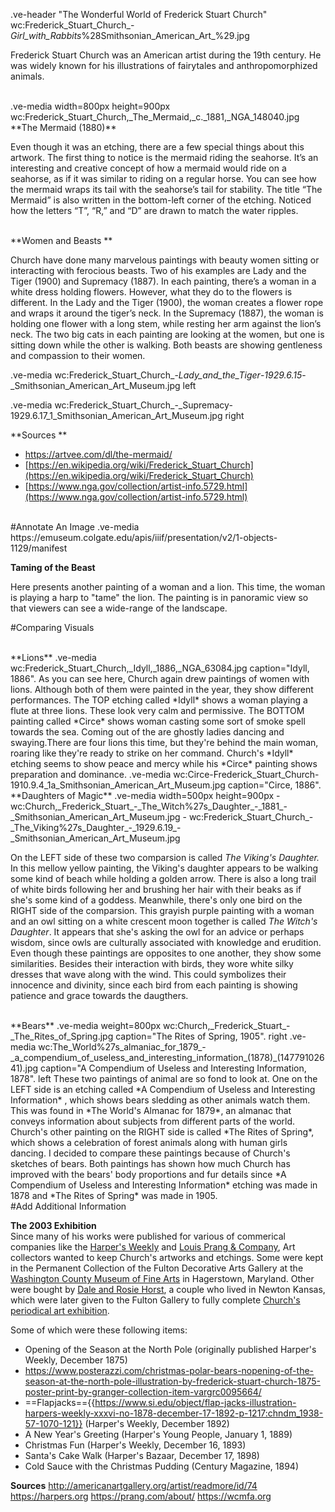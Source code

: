 .ve-header "The Wonderful World of Frederick Stuart Church" wc:Frederick_Stuart_Church_-_Girl_with_Rabbits_%28Smithsonian_American_Art_%29.jpg 

Frederick Stuart Church was an American artist during the 19th century. He was widely known for his illustrations of fairytales and anthropomorphized animals.  

<br>
.ve-media width=800px height=900px wc:Frederick_Stuart_Church,_The_Mermaid,_c._1881,_NGA_148040.jpg

<br>
**The Mermaid (1880)**

Even though it was an etching, there are a few special things about this artwork. The first thing to notice is the mermaid riding the seahorse. It’s an interesting and creative concept of how a mermaid would ride on a seahorse, as if it was similar to riding on a regular horse. You can see how the mermaid wraps its tail with the seahorse’s tail for stability. The title “The Mermaid” is also written in the bottom-left corner of the etching. Noticed how the letters “T”, “R,” and “D” are drawn to match the water ripples.

<br>
**Women and Beasts **

Church have done many marvelous paintings with beauty women sitting or interacting with ferocious beasts. Two of his examples are Lady and the Tiger (1900) and Supremacy (1887). In each painting, there’s a woman in a white dress holding flowers. However, what they do to the flowers is different. In the Lady and the Tiger (1900), the woman creates a flower rope and wraps it around the tiger’s neck. In the Supremacy (1887), the woman is holding one flower with a long stem, while resting her arm against the lion’s neck. The two big cats in each painting are looking at the women, but one is sitting down while the other is walking. Both beasts are showing gentleness and compassion to their women.  

.ve-media wc:Frederick_Stuart_Church_-_Lady_and_the_Tiger_-_1929.6.15_-_Smithsonian_American_Art_Museum.jpg left 

.ve-media wc:Frederick_Stuart_Church_-_Supremacy-1929.6.17_1_Smithsonian_American_Art_Museum.jpg right


**Sources **

- [https://artvee.com/dl/the-mermaid/  ](https://artvee.com/dl/the-mermaid/)
- [https://en.wikipedia.org/wiki/Frederick_Stuart_Church](https://en.wikipedia.org/wiki/Frederick_Stuart_Church)  
- [https://www.nga.gov/collection/artist-info.5729.html](https://www.nga.gov/collection/artist-info.5729.html) 

<br>
#Annotate An Image
.ve-media https://emuseum.colgate.edu/apis/iiif/presentation/v2/1-objects-1129/manifest


**Taming of the Beast**

Here presents another painting of a woman and a lion. This time, the woman is playing a harp to "tame" the lion. The painting is in panoramic view so that viewers can see a wide-range of the landscape. 

#Comparing Visuals

<br>
**Lions**
.ve-media wc:Frederick_Stuart_Church,_Idyll,_1886,_NGA_63084.jpg caption="Idyll, 1886". 
As you can see here, Church again drew paintings of women with lions. Although both of them were painted in the year, they show different performances. The TOP etching called *Idyll* shows a woman playing a flute at three lions. These look very calm and permissive. The BOTTOM painting called *Circe* shows woman casting some sort of smoke spell towards the sea. Coming out of the are ghostly ladies dancing and swaying.There are four lions this time, but they're behind the main woman, roaring like they're ready to strike on her command. Church's *Idyll* etching seems to show peace and mercy while his *Circe* painting shows preparation and dominance. 
.ve-media wc:Circe-Frederick_Stuart_Church-1910.9.4_1a_Smithsonian_American_Art_Museum.jpg caption="Circe, 1886".

<br>
**Daughters of Magic**
.ve-media width=500px height=900px
    -  wc:Church,_Frederick_Stuart_-_The_Witch%27s_Daughter_-_1881_-_Smithsonian_American_Art_Museum.jpg
    -  wc:Frederick_Stuart_Church_-_The_Viking%27s_Daughter_-_1929.6.19_-_Smithsonian_American_Art_Museum.jpg

On the LEFT side of these two comparsion is called *The Viking's Daughter.* In this mellow yellow painting, the Viking's daughter appears to be walking some kind of beach while holding a golden arrow. There is also a long trail of white birds following her and brushing her hair with their beaks as if she's some kind of a goddess. Meanwhile, there's only one bird on the RIGHT side of the comparsion. This grayish purple painting with a woman and an owl sitting on a white crescent moon together is called *The Witch's Daughter*. It appears that she's asking the owl for an advice or perhaps wisdom, since owls are culturally associated with knowledge and erudition. Even though these paintings are opposites to one another, they show some similarities. Besides their interaction with birds, they wore white silky dresses that wave along with the wind. This could symbolizes their innocence and divinity, since each bird from each painting is showing patience and grace towards the daugthers.  


<br>
**Bears**
.ve-media weight=800px wc:Church,_Frederick_Stuart_-_The_Rites_of_Spring.jpg caption="The Rites of Spring, 1905". right
.ve-media wc:The_World%27s_almaniac_for_1879_-_a_compendium_of_useless_and_interesting_information_(1878)_(14779102641).jpg caption="A Compendium of Useless and Interesting Information, 1878". left
These two paintings of animal are so fond to look at. One on the LEFT side is an etching called *A Compendium of Useless and Interesting Information* , which shows bears sledding as other animals watch them. This was found in *The World's Almanac for 1879*, an almanac that conveys information about subjects from different parts of the world.  Church's other painting on the RIGHT side is called *The Rites of Spring*, which shows a celebration of forest animals along with human girls dancing. I decided to compare these paintings because of Church's sketches of bears. Both paintings has shown how much Church has improved with the bears' body proportions and fur details since *A Compendium of Useless and Interesting Information* etching was made in 1878 and *The Rites of Spring* was made in 1905. 

<br>
#Add Additional Information

**The 2003 Exhibition**
<br>
Since many of his works were published for various of commerical companies like the [Harper's Weekly](https://harpers.org) and [Louis Prang & Company](https://prang.com/about/), Art collectors wanted to keep Church's artworks and etchings. Some were kept in the Permanent Collection of the Fulton Decorative Arts Gallery at the [Washington County Museum of Fine Arts](https://wcmfa.org) in Hagerstown, Maryland. Other were bought by [Dale and Rosie Horst](https://kauffman.bethelks.edu/SpecialExhibits/ScenesOfChristmas/Index.html), a couple who lived in Newton Kansas, which were later given to the Fulton Gallery to fully complete [Church's periodical art exhibition](https://www.tfaoi.org/aa/4aa/4aa184.htm).

Some of which were these following items:
-    Opening of the Season at the North Pole (originally published Harper's Weekly, December 1875)
-    https://www.posterazzi.com/christmas-polar-bears-nopening-of-the-season-at-the-north-pole-illustration-by-frederick-stuart-church-1875-poster-print-by-granger-collection-item-vargrc0095664/
-    ==Flapjacks=={{https://www.si.edu/object/flap-jacks-illustration-harpers-weekly-xxxvi-no-1878-december-17-1892-p-1217:chndm_1938-57-1070-121}} (Harper's Weekly, December 1892)
-    A New Year's Greeting (Harper's Young People, January 1, 1889)
-    Christmas Fun (Harper's Weekly, December 16, 1893)
-    Santa's Cake Walk (Harper's Bazaar, December 17, 1898)
-    Cold Sauce with the Christmas Pudding (Century Magazine, 1894) 


**Sources**
http://americanartgallery.org/artist/readmore/id/74 
https://harpers.org 
https://prang.com/about/
https://wcmfa.org 